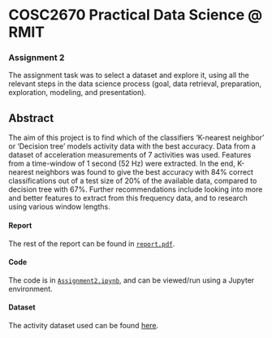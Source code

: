 # COSC2670 Practical Data Science @ RMIT
### Assignment 2 
The assignment task was to select a dataset and explore it, 
using all the relevant steps in the data science process (goal, data retrieval,
preparation, exploration, modeling, and presentation). 


## Abstract
The aim of this project is to find which of the classifiers 
‘K-nearest neighbor’ or ‘Decision tree’ models activity data with the best 
accuracy. Data from a dataset of acceleration measurements of 7 activities 
was used. Features from a time-window of 1 second (52 Hz) were extracted. 
In the end, K-nearest neighbors was found to give the best accuracy with 84% 
correct classifications out of a test size of 20% of the available data, 
compared to decision tree with 67%. Further recommendations include looking 
into more and better features to extract from this frequency data, and to 
research using various window lengths.


#### Report
The rest of the report can be found in [```report.pdf```](report.pdf). 

#### Code
The code is in  [```Assignment2.ipynb```](Assignment2.ipynb), and can be viewed/run using a 
Jupyter environment.


#### Dataset
The activity dataset used can be found [here](https://archive.ics.uci.edu/ml/datasets/Activity+Recognition+from+Single+Chest-Mounted+Accelerometer).
